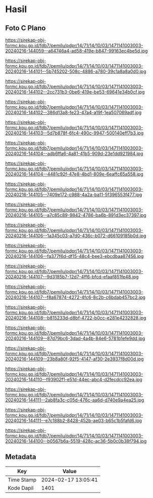 # Hasil

## Foto C Plano

https://sirekap-obj-formc.kpu.go.id/fdb7/pemilu/pdpr/14/71/14/10/03/1471141003003-20240216-144059--a64746a4-ad58-419e-b847-99163ec4be5d.jpg

https://sirekap-obj-formc.kpu.go.id/fdb7/pemilu/pdpr/14/71/14/10/03/1471141003003-20240216-144101--5b745202-508c-4886-a780-39c1a8a8a0d0.jpg

https://sirekap-obj-formc.kpu.go.id/fdb7/pemilu/pdpr/14/71/14/10/03/1471141003003-20240216-144102--2cc731b3-0be6-419e-be53-69641e34b0cf.jpg

https://sirekap-obj-formc.kpu.go.id/fdb7/pemilu/pdpr/14/71/14/10/03/1471141003003-20240216-144102--386d13a8-fe23-47a4-a19f-1ea507069adf.jpg

https://sirekap-obj-formc.kpu.go.id/fdb7/pemilu/pdpr/14/71/14/10/03/1471141003003-20240216-144103--5d7b878f-6fc4-490c-9947-500140eff7b3.jpg

https://sirekap-obj-formc.kpu.go.id/fdb7/pemilu/pdpr/14/71/14/10/03/1471141003003-20240216-144104--adb6ffa6-4a81-41b5-909d-23e1dd921984.jpg

https://sirekap-obj-formc.kpu.go.id/fdb7/pemilu/pdpr/14/71/14/10/03/1471141003003-20240216-144104--4481c92f-47e8-4bd1-809e-6eaffc65a558.jpg

https://sirekap-obj-formc.kpu.go.id/fdb7/pemilu/pdpr/14/71/14/10/03/1471141003003-20240216-144105--7409e172-c988-4a2a-ba11-5f396553f477.jpg

https://sirekap-obj-formc.kpu.go.id/fdb7/pemilu/pdpr/14/71/14/10/03/1471141003003-20240216-144105--a7c85c89-9842-4786-ba6b-891d3ec37397.jpg

https://sirekap-obj-formc.kpu.go.id/fdb7/pemilu/pdpr/14/71/14/10/03/1471141003003-20240216-144106--1a345c03-a7d0-436c-b072-d66109185b0d.jpg

https://sirekap-obj-formc.kpu.go.id/fdb7/pemilu/pdpr/14/71/14/10/03/1471141003003-20240216-144106--fa377f6d-df15-48c4-bee3-ebcdbaa87456.jpg

https://sirekap-obj-formc.kpu.go.id/fdb7/pemilu/pdpr/14/71/14/10/03/1471141003003-20240216-144107--9d3185b7-12d7-4ff6-bfcd-efaaf851fe48.jpg

https://sirekap-obj-formc.kpu.go.id/fdb7/pemilu/pdpr/14/71/14/10/03/1471141003003-20240216-144107--f8a67874-4272-4fc6-8c2b-c6bdab457bc2.jpg

https://sirekap-obj-formc.kpu.go.id/fdb7/pemilu/pdpr/14/71/14/10/03/1471141003003-20240216-144108--b815233d-d8bf-4722-b0cc-e281e4232828.jpg

https://sirekap-obj-formc.kpu.go.id/fdb7/pemilu/pdpr/14/71/14/10/03/1471141003003-20240216-144109--87d79bc6-3dad-4a4b-84e6-5781b1efe9dd.jpg

https://sirekap-obj-formc.kpu.go.id/fdb7/pemilu/pdpr/14/71/14/10/03/1471141003003-20240216-144109--23b8a80f-92f5-4147-af30-2e3937f8d00d.jpg

https://sirekap-obj-formc.kpu.go.id/fdb7/pemilu/pdpr/14/71/14/10/03/1471141003003-20240216-144110--f93902f1-e51d-44ec-abc4-d2fecdcc92ea.jpg

https://sirekap-obj-formc.kpu.go.id/fdb7/pemilu/pdpr/14/71/14/10/03/1471141003003-20240216-144111--2ab8fa3c-c05d-476c-aa6d-d740e9a4ea25.jpg

https://sirekap-obj-formc.kpu.go.id/fdb7/pemilu/pdpr/14/71/14/10/03/1471141003003-20240216-144111--e7c188b2-8428-452b-ae03-b65c1b5fafd6.jpg

https://sirekap-obj-formc.kpu.go.id/fdb7/pemilu/pdpr/14/71/14/10/03/1471141003003-20240216-144100--b0567b6a-5519-428c-ac36-5b0c0b38f794.jpg


## Metadata

| Key        | Value               |
| ---------- | ------------------- |
| Time Stamp | 2024-02-17 13:05:41 |
| Kode Dapil | 1401                |



